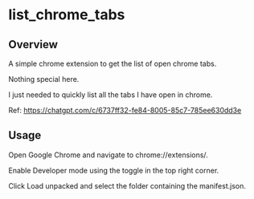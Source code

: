 # list_chrome_tabs

## Overview

A simple chrome extension to get the list of open chrome tabs.

Nothing special here.

I just needed to quickly list all the tabs I have open in chrome.

Ref: https://chatgpt.com/c/6737ff32-fe84-8005-85c7-785ee630dd3e

## Usage

Open Google Chrome and navigate to chrome://extensions/.

Enable Developer mode using the toggle in the top right corner.

Click Load unpacked and select the folder containing the manifest.json.
